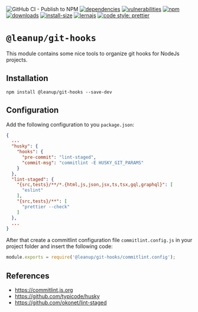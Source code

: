 ![GitHub CI - Publish to NPM](https://github.com/leanupjs/leanup/workflows/GitHub%20CI%20-%20Publish%20to%20NPM/badge.svg)
[![dependencies][dependencies]][dependencies-url]
[![vulnerabilities][vulnerabilities]][vulnerabilities-url]
[![npm][npm]][npm-url]
[![downloads][downloads]][downloads-url]
[![install-size][install-size]][install-size-url]
[![lernajs][lernajs]][lernajs-url]
[![code style: prettier](https://img.shields.io/badge/code_style-prettier-ff69b4.svg)](https://github.com/prettier/prettier)

[npm]: https://img.shields.io/npm/v/@leanup/git-hooks
[npm-url]: https://www.npmjs.com/package/@leanup/git-hooks
[dependencies]: https://status.david-dm.org/gh/leanupjs/leanup.svg?path=packages/cli/plugins/addons&ref=release/1.1
[dependencies-url]: https://david-dm.org/leanupjs/leanup?path=packages/cli/plugins/addons&ref=release/1.1
[vulnerabilities]: https://snyk.io/test/npm/@leanup/git-hooks/badge.svg
[vulnerabilities-url]: https://snyk.io/test/npm/@leanup/git-hooks
[downloads]: https://img.shields.io/npm/dm/@leanup/git-hooks
[downloads-url]: https://npmcharts.com/compare/@leanup/git-hooks?minimal=true
[install-size]: https://packagephobia.now.sh/badge?p=@leanup/git-hooks
[install-size-url]: https://packagephobia.now.sh/result?p=@leanup/git-hooks
[lernajs]: https://img.shields.io/badge/managed%20with-lerna-blueviolet
[lernajs-url]: https://lerna.js.org

# `@leanup/git-hooks`

This module contains some nice tools to organize git hooks for NodeJs projects.

## Installation

`npm install @leanup/git-hooks --save-dev`

## Configuration

Add the following configuration to you `package.json`:

```json
{
  ...
  "husky": {
    "hooks": {
      "pre-commit": "lint-staged",
      "commit-msg": "commitlint -E HUSKY_GIT_PARAMS"
    }
  },
  "lint-staged": {
    "{src,tests}/**/*.{html,js,json,jsx,ts,tsx,gql,graphql}": [
      "eslint"
    ],
    "{src,tests}/**": [
      "prettier --check"
    ]
  },
  ...
}
```

After that create a commitlint configuration file `commitlint.config.js` in your project folder and insert the following code:

```js
module.exports = require('@leanup/git-hooks/commitlint.config');
```

## References

- https://commitlint.js.org
- https://github.com/typicode/husky
- https://github.com/okonet/lint-staged
